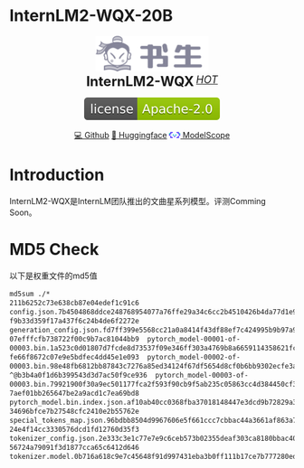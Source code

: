 # InternLM2-WQX-20B

<div align="center">

<img src="https://raw.githubusercontent.com/InternLM/InternLM/main/assets/logo.svg" width="200"/>
  <div> </div>
  <div align="center">
    <b><font size="5">InternLM2-WQX</font></b>
    <sup>
      <a href="https://internlm.intern-ai.org.cn/">
        <i><font size="4">HOT</font></i>
      </a>
    </sup>
    <div> </div>
  </div>

[![license](https://raw.githubusercontent.com/InternLM/InternLM/main/assets/license.svg)](./LICENSE)



 [💻 Github](https://github.com/InternLM/InternLM2-WQX) [🤗 Huggingface](https://huggingface.co/collections/internlm/InternLM2-WQX) [<img src="./assets/modelscope_logo.png" width="20px" /> ModelScope](https://modelscope.cn/models/Shanghai_AI_Laboratory/InternLM2-WQX/summary)
</div>

# Introduction
InternLM2-WQX是InternLM团队推出的文曲星系列模型。评测Comming Soon。

# MD5 Check
以下是权重文件的md5值
```
md5sum ./*
211b6252c73e638cb87e04edef1c91c6  config.json.7b4504868ddce248768954077a76ffe29a34c6cc2b4510426b4da77d1e9afb4c.enc
f9b33d359f17a437f6c24b4de6f2272e  generation_config.json.fd7ff399e5568cc21a0a8414f43df88ef7c424995b9b97a90563165d2cf79efd.enc
07efffcfb738722f00c9b7ac81044bb9  pytorch_model-00001-of-00003.bin.1a523c0d01807d7fcde8d73537f09e346ff303a4769b8a6659114358621fc838.enc
fe66f8672c07e9e5bdfec4dd45e1e093  pytorch_model-00002-of-00003.bin.98e48fb6812bb87843c7276a85ed34124f67df5654d8cf0b6bb9302ecfe3a37f.enc
^@b3b4a0f1d6b399543d3d7ac50f9ce936  pytorch_model-00003-of-00003.bin.79921900f30a9ec501177fca2f593f90cb9f5ab235c05863cc4d384450cf3f6f.enc
7aef01bb265647be2a9acd1c7ea69bd8  pytorch_model.bin.index.json.af10ab40cc0368fba37018148447e3dcd9b72829a38e26c9eaf3eda3a7850b56.enc
34696bfce7b27548cfc2410e2b55762e  special_tokens_map.json.96bdbb8504d9967606e5f661ccc7cbbac44a3661af863a7a58614670a0ccab33.enc
24e4f14cc3330576dcd1fd12760d35f3  tokenizer_config.json.2e333c3e1c77e7e9c6ceb573b02355deaf303ca8180bbac40f1d0405209ee457.enc
56724a79091f3d1877cca65c6412d646  tokenizer.model.0b716a618c9e7c45648f91d997431eba3b0ff111b17ce7b777280ed771a49f95.enc
```